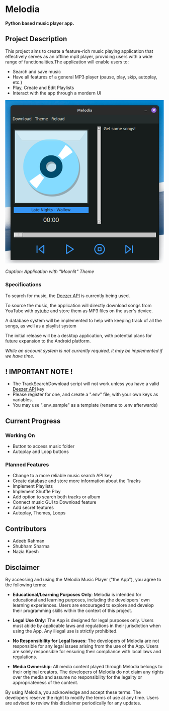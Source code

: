 # Melodia

**Python based music player app.**

## Project Description

This project aims to create a feature-rich music playing application that effectively serves as an offline mp3 player, providing users with a wide range of functionalities.The application will enable users to:
- Search and save music
- Have all features of a general MP3 player (pause, play, skip, autoplay, etc.)
- Play, Create and Edit Playlists
- Interact with the app through a mordern UI

![Sample Image](./sources/Preview_Image.png?raw=true "Sample Image")

*Caption: Application with "Moonlit" Theme*

### Specifications

To search for music, the [Deezer API](https://developers.deezer.com/) is currently being used.

To source the music, the application will directly download songs from YouTube with [pytube](https://github.com/pytube/pytube) and store them as MP3 files on the user's device.

A database system will be implemented to help with keeping track of all the songs, as well as a playlist system

The initial release will be a desktop application, with potential plans for future expansion to the Android platform.

*While an account system is not currently required, it may be implemented if we have time.* 

## ! IMPORTANT NOTE !
- The TrackSearchDownload script will not work unless you have a valid [Deezer API](https://developers.deezer.com/) key
- Please register for one, and create a ".env" file, with your own keys as variables.
- You may use ".env_sample" as a template (rename to .env afterwards)

## Current Progress

### Working On
- Button to access music folder
- Autoplay and Loop buttons

### Planned Features
- Change to a more reliable music search API key
- Create database and store more information about the Tracks
- Implement Playlists
- Implement Shuffle Play
- Add option to search both tracks or album
- Connect music GUI to Download feature
- Add secret features
- Autoplay, Themes, Loops

## Contributors
- Adeeb Rahman
- Shubham Sharma
- Nazia Kaesh

## Disclaimer
By accessing and using the Melodia Music Player ("the App"), you agree to the following terms:

- **Educational/Learning Purposes Only**: Melodia is intended for educational and learning purposes, including the developers' own learning experiences. Users are encouraged to explore and develop their programming skills within the context of this project.

- **Legal Use Only**: The App is designed for legal purposes only. Users must abide by applicable laws and regulations in their jurisdiction when using the App. Any illegal use is strictly prohibited.

- **No Responsibility for Legal Issues**: The developers of Melodia are not responsible for any legal issues arising from the use of the App. Users are solely responsible for ensuring their compliance with local laws and regulations.

- **Media Ownership**: All media content played through Melodia belongs to their original creators. The developers of Melodia do not claim any rights over the media and assume no responsibility for the legality or appropriateness of the content.

By using Melodia, you acknowledge and accept these terms. The developers reserve the right to modify the terms of use at any time. Users are advised to review this disclaimer periodically for any updates.
